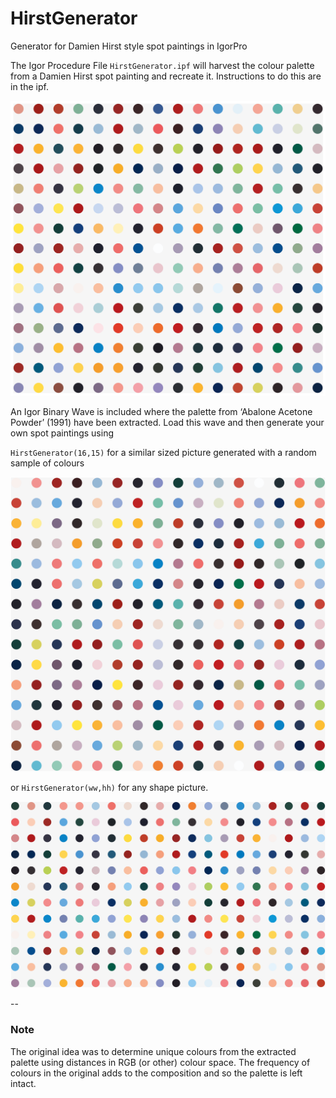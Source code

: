 # HirstGenerator
Generator for Damien Hirst style spot paintings in IgorPro

The Igor Procedure File `HirstGenerator.ipf` will harvest the colour palette from a Damien Hirst spot painting and recreate it. Instructions to do this are in the ipf.

![img](/img/Replica.png?raw=true "image")

An Igor Binary Wave is included where the palette from ‘Abalone Acetone Powder’ (1991) have been extracted. Load this wave and then generate your own spot paintings using

`HirstGenerator(16,15)` for a similar sized picture generated with a random sample of colours

![img](/img/spotTest1.png?raw=true "image")

or `HirstGenerator(ww,hh)` for any shape picture.

![img](/img/spotTest2.png?raw=true "image")

--

### Note
The original idea was to determine unique colours from the extracted palette using distances in RGB (or other) colour space. The frequency of colours in the original adds to the composition and so the palette is left intact. 